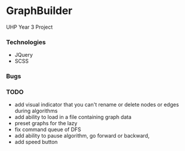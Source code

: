 # GraphBuilder
UHP Year 3 Project

### Technologies 
* JQuery 
* SCSS

### Bugs

### TODO
* add visual indicator that you can't rename or delete nodes or edges during algorithms
* add ability to load in a file containing graph data
* preset graphs for the lazy
* fix command queue of DFS
* add ability to pause algorithm, go forward or backward, 
* add speed button